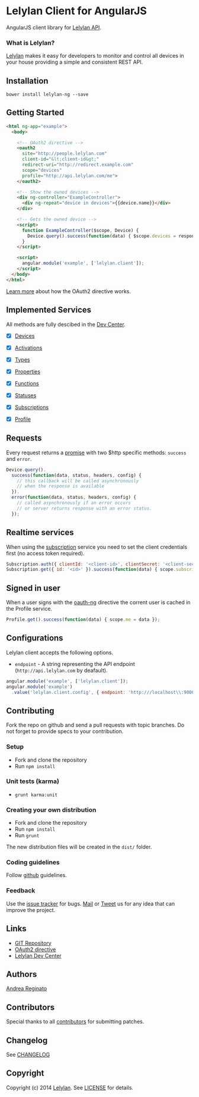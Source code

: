 # Lelylan Client for AngularJS

AngularJS client library for [Lelylan API](http://dev.lelylan.com).

### What is Lelylan?

[Lelylan](http://lelylan.com) makes it easy for developers to monitor and control all devices
in your house providing a simple and consistent REST API.


## Installation

`bower install lelylan-ng --save`


## Getting Started

```html
<html ng-app="example">
  <body>

    <!-- OAuth2 directive -->
    <oauth2
      site="http://people.lelylan.com"
      client-id="&lt;client-id&gt;"
      redirect-uri="http://redirect.example.com"
      scope="devices"
      profile="http://api.lelylan.com/me">
    </oauth2>

    <!-- Show the owned devices -->
    <div ng-controller="ExampleController">
      <div ng-repeat="device in devices">{{device.name}}</div>
    </div>

    <!-- Gets the owned device -->
    <script>
      function ExampleController($scope, Device) {
        Device.query().success(function(data) { $scope.devices = response });
      }
    </script>

    <script>
      angular.module('example', ['lelylan.client']);
    </script>
  </body>
</html>
```

[Learn more](http://dev.lelylan.com/developers/#oauth-implicit-grant-angular)
about how the OAuth2 directive works.


## Implemented Services

All methods are fully descibed in the [Dev Center](http://dev.lelylan.com#angular).

- [x] [Devices](http://dev.lelylan.com/developers#devices-api)
- [x] [Activations](http://dev.lelylan.com/developers#activations-api)
- [x] [Types](http://dev.lelylan.com/types#types-api)
- [x] [Properties](http://dev.lelylan.com/types#properties-api)
- [x] [Functions](http://dev.lelylan.com/types#functions-api)
- [x] [Statuses](http://dev.lelylan.com/types#statuses-api)
- [x] [Subscriptions](http://dev.lelylan.com/developers#subscriptions-api)
- [x] [Profile](http://dev.lelylan.com/developers#core-concepts-get-me)


## Requests

Every request returns a [promise](https://docs.angularjs.org/api/ng/service/$http)
with two $http specific methods: `success` and `error`.

```js
Device.query().
  success(function(data, status, headers, config) {
    // this callback will be called asynchronously
    // when the response is available
  }).
  error(function(data, status, headers, config) {
    // called asynchronously if an error occurs
    // or server returns response with an error status.
  });
```


## Realtime services

When using the [subscription](http://dev.lelylan.com/api/realtime#language=angular)
service you need to set the client credentials first (no access token required).

```js
Subscription.auth({ clientId: '<client-id>', clientSecret: '<client-secret>' });
Subscription.get({ id: '<id>' }).success(function(data) { scope.subscription = data })
```


## Signed in user

When a user signs with the [oauth-ng](https://github.com/andreareginato/oauth-ng)
directive the corrent user is cached in the Profile service.

```js
Profile.get().success(function(data) { scope.me = data });
```

## Configurations

Lelylan client accepts the following options.

* `endpoint` - A string representing the API endpoint (`http://api.lelylan.com` by deafault).

```js
angular.module('example', ['lelylan.client']);
angular.module('example')
  .value('lelylan.client.config', { endpoint: 'http:///localhost\\:9000' });
```

## Contributing

Fork the repo on github and send a pull requests with topic branches.
Do not forget to provide specs to your contribution.

### Setup

* Fork and clone the repository
* Run `npm install`

### Unit tests (karma)

* `grunt karma:unit`

### Creating your own distribution

* Fork and clone the repository
* Run `npm install`
* Run `grunt`

The new distribution files will be created in the `dist/` folder.

### Coding guidelines

Follow [github](https://github.com/styleguide/) guidelines.

### Feedback

Use the [issue tracker](http://github.com/lelylan/lelylan-ng/issues) for bugs.
[Mail](mailto:touch@lelylan.com) or [Tweet](http://twitter.com/lelylan) us for any idea that
can improve the project.

## Links

* [GIT Repository](http://github.com/lelylan/lelylan-ng)
* [OAuth2 directive](https://github.com/andreareginato/oauth-ng)
* [Lelylan Dev Center](http://dev.lelylan.com)

## Authors

[Andrea Reginato](http://twitter.com/andreareginato)

## Contributors

Special thanks to all [contributors](https://github.com/lelylan/lelylan-ng/contributors)
for submitting patches.


## Changelog

See [CHANGELOG](https://github.com/lelylan/lelylan-ng/blob/master/CHANGELOG.md)


## Copyright

Copyright (c) 2014 [Lelylan](http://lelylan.com).
See [LICENSE](https://github.com/lelylan/lelylan-ng/blob/master/LICENSE.md) for details.
